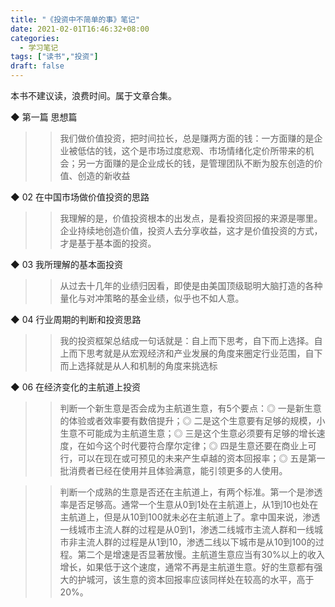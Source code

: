 ```yaml
---
title: "《投资中不简单的事》笔记"
date: 2021-02-01T16:46:32+08:00
categories: 
  - 学习笔记
tags: ["读书","投资"]
draft: false
---
```


本书不建议读，浪费时间。属于文章合集。


◆ 第一篇 思想篇

>> 我们做价值投资，把时间拉长，总是赚两方面的钱：一方面赚的是企业被低估的钱，这个是市场过度悲观、市场情绪化定价所带来的机会；另一方面赚的是企业成长的钱，是管理团队不断为股东创造的价值、创造的新收益


◆ 02 在中国市场做价值投资的思路

>> 我理解的是，价值投资根本的出发点，是看投资回报的来源是哪里。企业持续地创造价值，投资人去分享收益，这才是价值投资的方式，才是基于基本面的投资。


◆ 03 我所理解的基本面投资

>> 从过去十几年的业绩归因看，即使是由美国顶级聪明大脑打造的各种量化与对冲策略的基金业绩，似乎也不如人意。


◆ 04 行业周期的判断和投资思路

>> 我的投资框架总结成一句话就是：自上而下思考，自下而上选择。自上而下思考就是从宏观经济和产业发展的角度来圈定行业范围，自下而上选择就是从人和机制的角度来挑选标


◆ 06 在经济变化的主航道上投资

>> 判断一个新生意是否会成为主航道生意，有5个要点：◎ 一是新生意的体验或者效率要有数倍提升；◎ 二是这个生意要有足够的规模，小生意不可能成为主航道生意；◎ 三是这个生意必须要有足够的增长速度，在如今这个时代要符合摩尔定律；◎ 四是生意还要在商业上可行，可以在现在或可预见的未来产生卓越的资本回报率；◎ 五是第一批消费者已经在使用并且体验满意，能引领更多的人使用。

>> 判断一个成熟的生意是否还在主航道上，有两个标准。第一个是渗透率是否足够高。通常一个生意从0到1处在主航道上，从1到10也处在主航道上，但是从10到100就未必在主航道上了。拿中国来说，渗透一线城市主流人群的过程是从0到1，渗透二线城市主流人群和一线城市非主流人群的过程是从1到10，渗透二线以下城市是从10到100的过程。第二个是增速是否显著放慢。主航道生意应当有30%以上的收入增长，如果低于这个速度，通常不再是主航道生意。好的生意都有强大的护城河，该生意的资本回报率应该同样处在较高的水平，高于20%。

